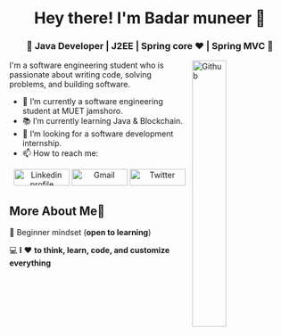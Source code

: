 <h1 align="center">Hey there! I'm Badar muneer 👋 </h1>
<h3 align="center">🚀 Java Developer | J2EE | Spring core ♥ | Spring MVC  🚀</h3>

<img width="35%" align="right" alt="Github" src="https://user-images.githubusercontent.com/48678280/88862734-4903af80-d201-11ea-968b-9c939d88a37c.gif" />

I'm a software engineering student who is passionate about writing code, solving problems, and building software.

- 🔭 I’m currently a software engineering student at MUET jamshoro.
- 📚 I’m currently learning Java & Blockchain.
- 👯 I’m looking for a software development internship. 
- 📫 How to reach me:

<p align="center">
    <a href="https://www.linkedin.com/in/badar-muneer-b262771b3/"><img alt="Linkedin profile" title="Linkedin" src="https://raw.githubusercontent.com/Thomas-George-T/Thomas-George-T/master/assets/linkedin.svg" width="100" height="30" /></a>
    <a href="mailto:badarmuneer924@gmail.com"><img alt="Gmail" src="https://raw.githubusercontent.com/Thomas-George-T/Thomas-George-T/master/assets/google-gmail.svg" title="Email" width="100" height="30" /></a>
    <a href="https://twitter.com/Thomas_George_T"><img alt="Twitter" src="https://raw.githubusercontent.com/Thomas-George-T/Thomas-George-T/master/assets/twitter.svg" title="Twitter" width="100" height="30" /></a>
</p>

## More About Me:man:
🍎 Beginner mindset (**open to learning**)

💻 **I** ❤️ **to think, learn, code, and customize everything**
